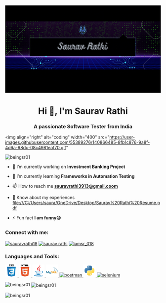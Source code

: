 ![logo](https://github.com/Beingsr01/Beingsr01/blob/main/Tech%20Rev%C4%B1ew%20(1).gif)
<h1 align="center">Hi 👋, I'm Saurav Rathi</h1>
<h3 align="center">A passionate Software Tester from India</h3>

<img align="right" alt="coding" width="400" src="https://user-images.githubusercontent.com/55389276/140866485-8fb1c876-9a8f-4d6a-98dc-08c4981eaf70.gif"

<p align="left"> <img src="https://komarev.com/ghpvc/?username=beingsr01&label=Profile%20views&color=0e75b6&style=flat" alt="beingsr01" /> </p>

- 🔭 I’m currently working on **Investment Banking Project**

- 🌱 I’m currently learning **Frameworks in Automation Testing**

- 📫 How to reach me **sauravrathi3913@gmail.coom**

- 📄 Know about my experiences [file:///C:/Users/saura/OneDrive/Desktop/Saurav%20Rathi%20Resume.pdf](file:///C:/Users/saura/OneDrive/Desktop/Saurav%20Rathi%20Resume.pdf)

- ⚡ Fun fact **I am funny😉**

<h3 align="left">Connect with me:</h3>
<p align="left">
<a href="https://twitter.com/sauravrathi18" target="blank"><img align="center" src="https://raw.githubusercontent.com/rahuldkjain/github-profile-readme-generator/master/src/images/icons/Social/twitter.svg" alt="sauravrathi18" height="30" width="40" /></a>
<a href="https://linkedin.com/in/saurav rathi" target="blank"><img align="center" src="https://raw.githubusercontent.com/rahuldkjain/github-profile-readme-generator/master/src/images/icons/Social/linked-in-alt.svg" alt="saurav rathi" height="30" width="40" /></a>
<a href="https://instagram.com/iamsr_018" target="blank"><img align="center" src="https://raw.githubusercontent.com/rahuldkjain/github-profile-readme-generator/master/src/images/icons/Social/instagram.svg" alt="iamsr_018" height="30" width="40" /></a>
</p>

<h3 align="left">Languages and Tools:</h3>
<p align="left"> <a href="https://www.w3schools.com/css/" target="_blank" rel="noreferrer"> <img src="https://raw.githubusercontent.com/devicons/devicon/master/icons/css3/css3-original-wordmark.svg" alt="css3" width="40" height="40"/> </a> <a href="https://www.w3.org/html/" target="_blank" rel="noreferrer"> <img src="https://raw.githubusercontent.com/devicons/devicon/master/icons/html5/html5-original-wordmark.svg" alt="html5" width="40" height="40"/> </a> <a href="https://www.java.com" target="_blank" rel="noreferrer"> <img src="https://raw.githubusercontent.com/devicons/devicon/master/icons/java/java-original.svg" alt="java" width="40" height="40"/> </a> <a href="https://www.mysql.com/" target="_blank" rel="noreferrer"> <img src="https://raw.githubusercontent.com/devicons/devicon/master/icons/mysql/mysql-original-wordmark.svg" alt="mysql" width="40" height="40"/> </a> <a href="https://postman.com" target="_blank" rel="noreferrer"> <img src="https://www.vectorlogo.zone/logos/getpostman/getpostman-icon.svg" alt="postman" width="40" height="40"/> </a> <a href="https://www.python.org" target="_blank" rel="noreferrer"> <img src="https://raw.githubusercontent.com/devicons/devicon/master/icons/python/python-original.svg" alt="python" width="40" height="40"/> </a> <a href="https://www.selenium.dev" target="_blank" rel="noreferrer"> <img src="https://raw.githubusercontent.com/detain/svg-logos/780f25886640cef088af994181646db2f6b1a3f8/svg/selenium-logo.svg" alt="selenium" width="40" height="40"/> </a> </p>

<p><img align="left" src="https://github-readme-stats.vercel.app/api/top-langs?username=beingsr01&show_icons=true&locale=en&layout=compact" alt="beingsr01" /></p>

<p>&nbsp;<img align="center" src="https://github-readme-stats.vercel.app/api?username=beingsr01&show_icons=true&locale=en" alt="beingsr01" /></p>

<p><img align="center" src="https://github-readme-streak-stats.herokuapp.com/?user=beingsr01&" alt="beingsr01" /></p>
